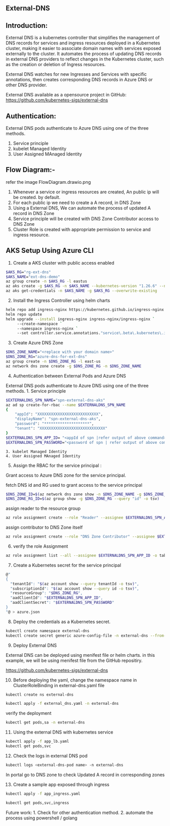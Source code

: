 ## External-DNS

## Introduction:

External DNS is a kubernetes controller that simplifies the management of DNS records for services and ingress resources deployed in a Kubernetes cluster, making it easier to associate domain names with services exposed externally to the cluster. It automates the process of updating DNS records in external DNS providers to reflect changes in the Kubernetes cluster, such as the creation or deletion of Ingress resources.

External DNS watches for new Ingresses and Services with specific annotations, then creates corresponding DNS records in Azure DNS or other DNS provider.

External DNS available as a opensource project in GitHub:  https://github.com/kubernetes-sigs/external-dns

## Authentication:

External DNS pods authenticate to Azure DNS using one of the three methods.
1. Service principle
2. kubelet Managed Identity
3. User Assigned MAnaged Identity

## Flow Diagram:- 
refer the image FlowDiagram.drawio.png

1. Whenever a service or ingress resources are created, An public ip will be created. by default. 
2. For each public ip we need to create a A record, in DNS Zone
3. Using a External DNS, We can automate the process of updated A record in DNS Zone
4. Service principle will be created with DNS Zone Contributor access to DNS Zone
5. Cluster Role is created with appropriate permission to service and ingress resource.


##  AKS Setup Using Azure CLI

1. Create a AKS cluster with public access enabled
``` bash
$AKS_RG="rg-ext-dns"
$AKS_NAME="ext-dns-demo"
az group create -n $AKS_RG -l eastus
az aks create -g $AKS_RG -n $AKS_NAME --kubernetes-version "1.26.6" --node-count 3 --network-plugin azure
az aks get-credentials -n $AKS_NAME -g $AKS_RG --overwrite-existing
```

2. Install the Ingress Controller using helm charts
``` bash
helm repo add ingress-nginx https://kubernetes.github.io/ingress-nginx
helm repo update
helm upgrade --install ingress-nginx ingress-nginx/ingress-nginx `
     --create-namespace `
     --namespace ingress-nginx `
     --set controller.service.annotations."service\.beta\.kubernetes\.io/azure-load-balancer-health-probe-request-path"=/healthz
```

3. Create Azure DNS Zone
``` bash
$DNS_ZONE_NAME="<replace with your domain name>"
$DNS_ZONE_RG="azure-dns-for-ext-dns"
az group create -n $DNS_ZONE_RG -l east-us
az network dns zone create -g $DNS_ZONE_RG -n $DNS_ZONE_NAME
```

4. Authentication between External Pods and Azure DNS

External DNS pods authenticate to Azure DNS using one of the three methods.
    1. Service principle
``` bash
$EXTERNALDNS_SPN_NAME="spn-external-dns-aks"
az ad sp create-for-rbac --name $EXTERNALDNS_SPN_NAME
{   
    "appId": "XXXXXXXXXXXXXXXXXXXXXXXXXXX",
    "displayName": "spn-external-dns-aks",
    "password": "********************",
    "tenant": "XXXXXXXXXXXXXXXXXXXXXXXXXXXXX"
}
$EXTERNALDNS_SPN_APP_ID= "<appId of spn |refer output of above command>"
$EXTERNALDNS_SPN_PASSWORD="<password of spn | refer output of above command>"
```

    3. kubelet Managed Identity
    4. User Assigned MAnaged Identity

5. Assign the RBAC for the service principal :

Grant access to Azure DNS zone for the service principal.

fetch DNS id and RG used to grant access to the service principal

``` bash
$DNS_ZONE_ID=$(az network dns zone show -n $DNS_ZONE_NAME -g $DNS_ZONE_RG --query "id" -o tsv)
$DNS_ZONE_RG_ID=$(az group show -g $DNS_ZONE_RG --query "id" -o tsv)
```
assign reader to the resource group

``` bash
az role assignment create --role "Reader" --assignee $EXTERNALDNS_SPN_APP_ID --scope $DNS_ZONE_RG_ID
```

assign contributor to DNS Zone itself
``` bash
az role assignment create --role "DNS Zone Contributor" --assignee $EXTERNALDNS_SPN_APP_ID --scope $DNS_ZONE_ID
```

6. verify the role Assignment

``` bash
az role assignment list --all --assignee $EXTERNALDNS_SPN_APP_ID -o table
```

7. Create a Kubernetes secret for the service principal
``` bash
@"
{
  "tenantId": "$(az account show --query tenantId -o tsv)",
  "subscriptionId": "$(az account show --query id -o tsv)",
  "resourceGroup": "$DNS_ZONE_RG",
  "aadClientId": "$EXTERNALDNS_SPN_APP_ID",
  "aadClientSecret": "$EXTERNALDNS_SPN_PASSWORD"
}
"@ > azure.json
```

8. Deploy the credentials as a Kubernetes secret.

``` bash
kubectl create namespace external-dns
kubectl create secret generic azure-config-file -n external-dns --from-file azure.json
```
9. Deploy External DNS

External DNS can be deployed using menifest file or helm charts. in this example, we will be using menifest file from the GitHub repositiry.

https://github.com/kubernetes-sigs/external-dns


10. Before deploying the yaml, change the namespace name in ClusterRoleBinding in external-dns.yaml file
``` bash
kubectl create ns external-dns

kubectl apply -f external_dns.yaml -n external-dns
```
verify the deployment
``` bash
kubectl get pods,sa -n external-dns
```
11. Using the external DNS with kubernetes service
``` bash
kubectl apply -f app_lb.yaml 
kubectl get pods,svc
```
12. Check the logs in  external DNS pod
``` bash
kubectl logs <external-dns-pod name> -n external-dns
```
In portal go to DNS zone to check Updated A record in corresponding zones

13. Create a sample app exposed through ingress
``` bash
kubectl apply -f app_ingress.yaml

kubectl get pods,svc,ingress
```

Future work:
    1. Check for other authentication method.
    2. automate the process using powershell / golang
